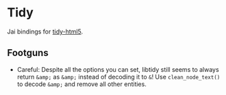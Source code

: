 # Tidy

Jai bindings for [tidy-html5](https://github.com/htacg/tidy-html5).

## Footguns

* Careful: Despite all the options you can set, libtidy still seems to always return `&amp;` as `&amp;` instead of decoding it to `&`! Use `clean_node_text()` to decode `&amp;` and remove all other entities.



